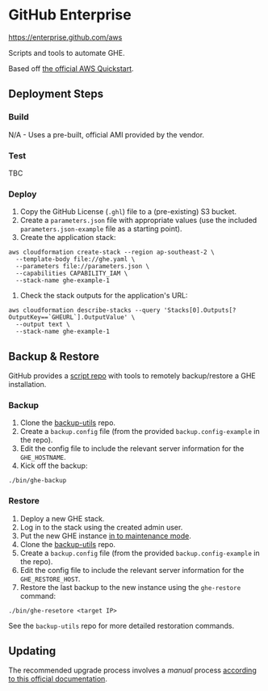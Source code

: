 # GitHub Enterprise

https://enterprise.github.com/aws

Scripts and tools to automate GHE.

Based off [the official AWS Quickstart](https://github.com/aws-quickstart/quickstart-github-enterprise).

## Deployment Steps

### Build

N/A - Uses a pre-built, official AMI provided by the vendor.

### Test

TBC

### Deploy

1. Copy the GitHub License (`.ghl`) file to a (pre-existing) S3 bucket.
1. Create a `parameters.json` file with appropriate values (use the included `parameters.json-example` file as a starting point).
1. Create the application stack:
  ```
  aws cloudformation create-stack --region ap-southeast-2 \
    --template-body file://ghe.yaml \
    --parameters file://parameters.json \
    --capabilities CAPABILITY_IAM \
    --stack-name ghe-example-1
  ```
1. Check the stack outputs for the application's URL:
  ```
  aws cloudformation describe-stacks --query 'Stacks[0].Outputs[?OutputKey==`GHEURL`].OutputValue' \
    --output text \
    --stack-name ghe-example-1 
  ```

## Backup & Restore

GitHub provides a [script repo](https://github.com/github/backup-utils) with tools to remotely backup/restore a GHE installation.

### Backup

1. Clone the [backup-utils](https://github.com/github/backup-utils) repo.
1. Create a `backup.config` file (from the provided `backup.config-example` in the repo).
1. Edit the config file to include the relevant server information for the `GHE_HOSTNAME`.
1. Kick off the backup:
  ```
  ./bin/ghe-backup
  ```

### Restore

1. Deploy a new GHE stack.
1. Log in to the stack using the created admin user.
1. Put the new GHE instance [in to maintenance mode](https://help.github.com/enterprise/2.10/admin/guides/installation/maintenance-mode/).
1. Clone the [backup-utils](https://github.com/github/backup-utils) repo.
1. Create a `backup.config` file (from the provided `backup.config-example` in the repo).
1. Edit the config file to include the relevant server information for the `GHE_RESTORE_HOST`.
1. Restore the last backup to the new instance using the `ghe-restore` command:
  ```
  ./bin/ghe-resetore <target IP>
  ```
  See the `backup-utils` repo for more detailed restoration commands.

## Updating

The recommended upgrade process involves a _manual_ process [according to this official documentation](https://help.github.com/enterprise/2.9/admin/guides/installation/upgrading-github-enterprise/).
